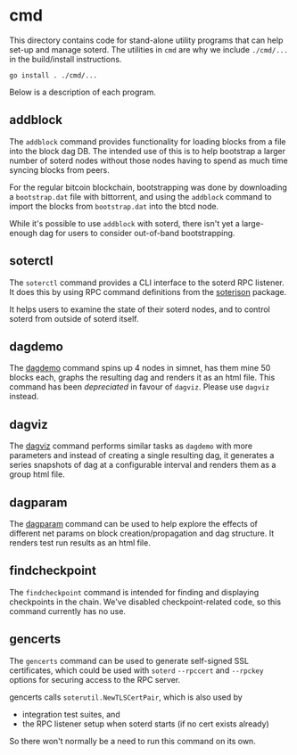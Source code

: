 cmd
===

This directory contains code for stand-alone utility programs that can help set-up and manage soterd. The utilities in `cmd` are why we include `./cmd/...` in the build/install instructions.
```
go install . ./cmd/...
``` 

Below is a description of each program.

## addblock

The `addblock` command provides functionality for loading blocks from a file into the block dag DB. The intended use of this is to help bootstrap a larger number of soterd nodes without those nodes having to spend as much time syncing blocks from peers.

For the regular bitcoin blockchain, bootstrapping was done by downloading a `bootstrap.dat` file with bittorrent, and using the `addblock` command to import the blocks from `bootstrap.dat` into the btcd node.

While it's possible to use `addblock` with soterd, there isn't yet a large-enough dag for users to consider out-of-band bootstrapping.


## soterctl

The `soterctl` command provides a CLI interface to the soterd RPC listener. It does this by using RPC command definitions from the [soterjson](../soterjson/README.md) package.

It helps users to examine the state of their soterd nodes, and to control soterd from outside of soterd itself.


## dagdemo

The [dagdemo](dagdemo/README.md) command spins up 4 nodes in simnet, has them mine 50 blocks each, graphs the resulting dag and renders it as an html file. This command has been _depreciated_ in favour of `dagviz`. Please use `dagviz` instead.


## dagviz

The [dagviz](dagviz/README.md) command performs similar tasks as `dagdemo` with more parameters and instead of creating a single resulting dag, it generates a series snapshots of dag at a configurable interval and renders them as a group html file.


## dagparam

The [dagparam](dagparam/README.md) command can be used to help explore the effects of different net params on block creation/propagation and dag structure. It renders test run results as an html file.


## findcheckpoint

The `findcheckpoint` command is intended for finding and displaying checkpoints in the chain. We've disabled checkpoint-related code, so this command currently has no use. 


## gencerts

The `gencerts` command can be used to generate self-signed SSL certificates, which could be used with `soterd` `--rpccert` and `--rpckey` options for securing access to the RPC server.

gencerts calls `soterutil.NewTLSCertPair`, which is also used by
* integration test suites, and
* the RPC listener setup when soterd starts (if no cert exists already)

So there won't normally be a need to run this command on its own.
